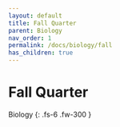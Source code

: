 ```yaml
---
layout: default
title: Fall Quarter
parent: Biology
nav_order: 1
permalink: /docs/biology/fall
has_children: true
---
```


# Fall Quarter

Biology
{: .fs-6 .fw-300 }

